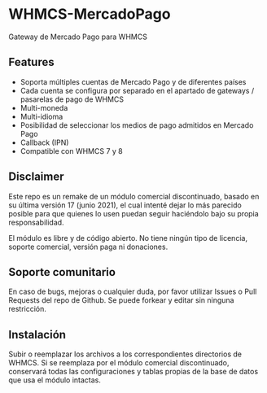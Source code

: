 # WHMCS-MercadoPago

Gateway de Mercado Pago para WHMCS

## Features

- Soporta múltiples cuentas de Mercado Pago y de diferentes países
- Cada cuenta se configura por separado en el apartado de gateways / pasarelas de pago de WHMCS
- Multi-moneda
- Multi-idioma
- Posibilidad de seleccionar los medios de pago admitidos en Mercado Pago
- Callback (IPN)
- Compatible con WHMCS 7 y 8

## Disclaimer

Este repo es un remake de un módulo comercial discontinuado, basado en su última versión 17 (junio 2021), el cual intenté dejar lo más parecido posible para que quienes lo usen puedan seguir haciéndolo bajo su propia responsabilidad.

El módulo es libre y de código abierto. No tiene ningún tipo de licencia, soporte comercial, versión paga ni donaciones.

## Soporte comunitario

En caso de bugs, mejoras o cualquier duda, por favor utilizar Issues o Pull Requests del repo de Github.
Se puede forkear y editar sin ninguna restricción.

## Instalación

Subir o reemplazar los archivos a los correspondientes directorios de WHMCS.
Si se reemplaza por el módulo comercial discontinuado, conservará todas las configuraciones y tablas propias de la base de datos que usa el módulo intactas.
